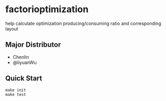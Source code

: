# factorioptimization
help calculate optimization producing/consuming ratio and corresponding layout

## Major Distributor
* Chenlin
* @liyuanWu

## Quick Start
```
make init
make test
```
